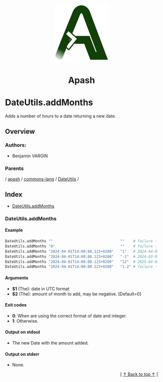 
<div align='center' id='apash-top'>
  <a href='https://github.com/hastec-fr/apash'>
    <img alt='apash-logo' src='../../../../../../../assets/apash-logo.svg'/>
  </a>

  # Apash
</div>

# DateUtils.addMonths

Adds a number of hours to a date returning a new date.

## Overview

### Authors:
* Benjamin VARGIN

### Parents
<!-- apash.parentBegin -->
[](../../../../.md) / [apash](../../../apash.md) / [commons-lang](../../commons-lang.md) / [DateUtils](../DateUtils.md) / 
<!-- apash.parentEnd -->

## Index

* [DateUtils.addMonths](#dateutilsaddmonths)

### DateUtils.addMonths

#### Example

```bash
DateUtils.addMonths ""                               ""    # failure - ""
DateUtils.addMonths "0"                              ""    # failure - ""
DateUtils.addMonths "2024-04-01T14:00:00.123+0200"   "1"   # 2024-04-01T14:00:00.123+0200
DateUtils.addMonths "2024-04-01T14:00:00.123+0200"   "-1"  # 2024-03-01T14:00:00.123+0100
DateUtils.addMonths "2024-04-01T14:00:00.123+0200"   "12"  # 2025-04-01T14:00:00.123+0200
DateUtils.addMonths "2024-04-01T14:00:00.123+0200"   "1.2" # failure - ""
```

#### Arguments

* **$1** (The): date in UTC format
* **$2** (The): amount of month to add, may be negative. [Default=0]

#### Exit codes

* **0**: When are using the correct format of date and integer.
* **1**: Otherwise.

#### Output on stdout

* The new Date with the amount added.

#### Output on stderr

* None.


  <div align='right'>[ <a href='#apash-top'>↑ Back to top ↑</a> ]</div>


